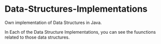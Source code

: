 # Data-Structures-Implementations
Own implementation of Data Structures in Java.

In Each of the Data Structure Implementations, you can see the fuunctions related to those data structures.
